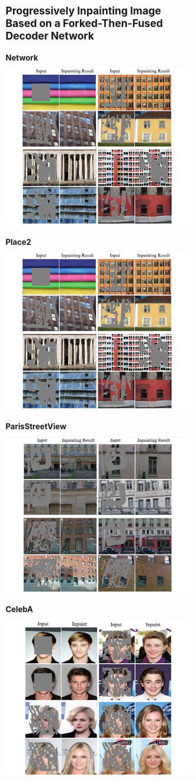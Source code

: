 # Progressively Inpainting Image Based on a Forked-Then-Fused Decoder Network
## Network
![Place2](https://github.com/yabg-shuai666/Inpainting/blob/main/Place2.png)
## Place2
![Place2](https://github.com/yabg-shuai666/Inpainting/blob/main/Place2.png)
## ParisStreetView
![ParisStreetView](https://github.com/yabg-shuai666/Inpainting/blob/main/ParisStreetView.png)
## CelebA
![CelebA](https://github.com/yabg-shuai666/Inpainting/blob/main/CelebA.png)
